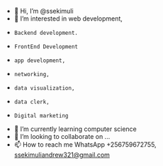 - 👋 Hi, I’m @ssekimuli
- 👀 I’m interested in web development,
-     Backend development.
-     FrontEnd Development
-     app development, 
-     networking,
-     data visualization,
-     data clerk,
-     Digital marketing
- 🌱 I’m currently learning computer science
- 💞️ I’m looking to collaborate on ...
- 📫 How to reach me WhatsApp +256759672755, ssekimuliandrew321@gmail.com

<!---
ssekimuli/ssekimuli is a ✨ special ✨ repository because its `README.md` (this file) appears on your GitHub profile.
You can click the Preview link to take a look at your changes.
--->
